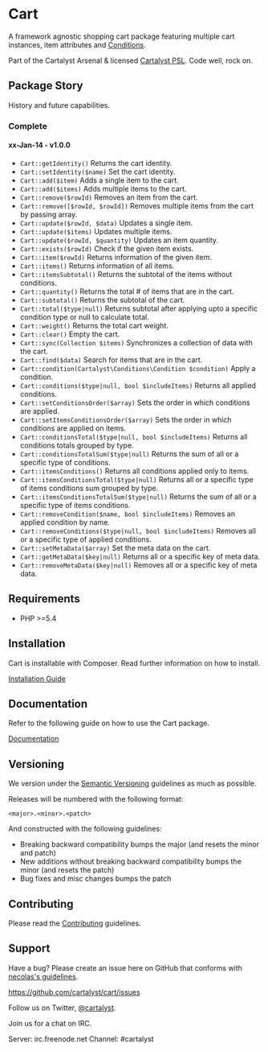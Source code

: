 # Cart

A framework agnostic shopping cart package featuring multiple cart instances, item attributes and [Conditions](https://cartalyst.com/manual/conditions).

Part of the Cartalyst Arsenal & licensed [Cartalyst PSL](license.txt). Code well, rock on.

## Package Story

History and future capabilities.

### Complete

#### xx-Jan-14 - v1.0.0

- ```Cart::getIdentity()``` Returns the cart identity.
- ```Cart::setIdentity($name)``` Set the cart identity.
- ```Cart::add($item)``` Adds a single item to the cart.
- ```Cart::add($items)``` Adds multiple items to the cart.
- ```Cart::remove($rowId)``` Removes an item from the cart.
- ```Cart::remove([$rowId, $rowId])``` Removes multiple items from the cart by passing array.
- ```Cart::update($rowId, $data)``` Updates a single item.
- ```Cart::update($items)``` Updates multiple items.
- ```Cart::update($rowId, $quantity)``` Updates an item quantity.
- ```Cart::exists($rowId)``` Check if the given item exists.
- ```Cart::item($rowId)``` Returns information of the given item.
- ```Cart::items()``` Returns information of all items.
- ```Cart::itemsSubtotal()``` Returns the subtotal of the items without conditions.
- ```Cart::quantity()``` Returns the total # of items that are in the cart.
- ```Cart::subtotal()``` Returns the subtotal of the cart.
- ```Cart::total($type|null)``` Returns subtotal after applying upto a specific condition type or null to calculate total.
- ```Cart::weight()``` Returns the total cart weight.
- ```Cart::clear()``` Empty the cart.
- ```Cart::sync(Collection $items)``` Synchronizes a collection of data with the cart.
- ```Cart::find($data)``` Search for items that are in the cart.
- ```Cart::condition(Cartalyst\Conditions\Condition $condition)``` Apply a condition.
- ```Cart::conditions($type|null, bool $includeItems)``` Returns all applied conditions.
- ```Cart::setConditionsOrder($array)``` Sets the order in which conditions are applied.
- ```Cart::setItemsConditionsOrder($array)``` Sets the order in which conditions are applied on items.
- ```Cart::conditionsTotal($type|null, bool $includeItems)``` Returns all conditions totals grouped by type.
- ```Cart::conditionsTotalSum($type|null)``` Returns the sum of all or a specific type of conditions.
- ```Cart::itemsConditions()``` Returns all conditions applied only to items.
- ```Cart::itemsConditionsTotal($type|null)``` Returns all or a specific type of items conditions sum grouped by type.
- ```Cart::itemsConditionsTotalSum($type|null)``` Returns the sum of all or a specific type of items conditions.
- ```Cart::removeCondition($name, bool $includeItems)``` Removes an applied condition by name.
- ```Cart::removeConditions($type|null, bool $includeItems)``` Removes all or a specific type of applied conditions.
- ```Cart::setMetaData($array)``` Set the meta data on the cart.
- ```Cart::getMetaData($key|null)``` Returns all or a specific key of meta data.
- ```Cart::removeMetaData($key|null)``` Removes all or a specific key of meta data.

## Requirements

- PHP >=5.4

## Installation

Cart is installable with Composer. Read further information on how to install.

[Installation Guide](https://cartalyst.com/manual/cart#installation)

## Documentation

Refer to the following guide on how to use the Cart package.

[Documentation](https://cartalyst.com/manual/cart)

## Versioning

We version under the [Semantic Versioning](http://semver.org/) guidelines as much as possible.

Releases will be numbered with the following format:

`<major>.<minor>.<patch>`

And constructed with the following guidelines:

* Breaking backward compatibility bumps the major (and resets the minor and patch)
* New additions without breaking backward compatibility bumps the minor (and resets the patch)
* Bug fixes and misc changes bumps the patch

## Contributing

Please read the [Contributing](contributing.md) guidelines.

## Support

Have a bug? Please create an issue here on GitHub that conforms with [necolas's guidelines](https://github.com/necolas/issue-guidelines).

https://github.com/cartalyst/cart/issues

Follow us on Twitter, [@cartalyst](http://twitter.com/cartalyst).

Join us for a chat on IRC.

Server: irc.freenode.net
Channel: #cartalyst
